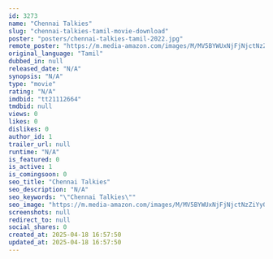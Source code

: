 ```yaml
---
id: 3273
name: "Chennai Talkies"
slug: "chennai-talkies-tamil-movie-download"
poster: "posters/chennai-talkies-tamil-2022.jpg"
remote_poster: "https://m.media-amazon.com/images/M/MV5BYWUxNjFjNjctNzZiYy00NjA2LWJjMGItZWFjMTVkMTQ3NjkyXkEyXkFqcGdeQXVyOTA1MDQ3OTI@._V1_SX300.jpg"
original_language: "Tamil"
dubbed_in: null
released_date: "N/A"
synopsis: "N/A"
type: "movie"
rating: "N/A"
imdbid: "tt21112664"
tmdbid: null
views: 0
likes: 0
dislikes: 0
author_id: 1
trailer_url: null
runtime: "N/A"
is_featured: 0
is_active: 1
is_comingsoon: 0
seo_title: "Chennai Talkies"
seo_description: "N/A"
seo_keywords: "\"Chennai Talkies\""
seo_image: "https://m.media-amazon.com/images/M/MV5BYWUxNjFjNjctNzZiYy00NjA2LWJjMGItZWFjMTVkMTQ3NjkyXkEyXkFqcGdeQXVyOTA1MDQ3OTI@._V1_SX300.jpg"
screenshots: null
redirect_to: null
social_shares: 0
created_at: 2025-04-18 16:57:50
updated_at: 2025-04-18 16:57:50
---
```


